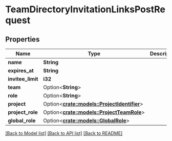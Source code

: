 # TeamDirectoryInvitationLinksPostRequest

## Properties

Name | Type | Description | Notes
------------ | ------------- | ------------- | -------------
**name** | **String** |  | 
**expires_at** | **String** |  | 
**invitee_limit** | **i32** |  | 
**team** | Option<**String**> |  | [optional]
**role** | Option<**String**> |  | [optional]
**project** | Option<[**crate::models::ProjectIdentifier**](ProjectIdentifier.md)> |  | [optional]
**project_role** | Option<[**crate::models::ProjectTeamRole**](ProjectTeamRole.md)> |  | [optional]
**global_role** | Option<[**crate::models::GlobalRole**](GlobalRole.md)> |  | [optional]

[[Back to Model list]](../README.md#documentation-for-models) [[Back to API list]](../README.md#documentation-for-api-endpoints) [[Back to README]](../README.md)


